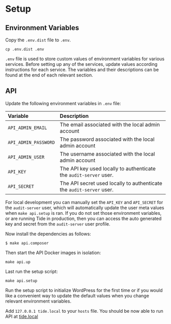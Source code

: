 # Setup

## Environment Variables

Copy the `.env.dist` file to `.env`.

```
cp .env.dist .env
```

`.env` file is used to store custom values of environment variables for various services. Before setting up any of the services, update values according instructions for each service. The variables and their descriptions can be found at the end of each relevant section.

## API

Update the following environment variables in `.env` file:

| Variable | Description |
| :--- | :--- |
| `API_ADMIN_EMAIL` | The email associated with the local admin account |
| `API_ADMIN_PASSWORD` | The password associated with the local admin account |
| `API_ADMIN_USER` | The username associated with the local admin account |
| `API_KEY` | The API key used locally to authenticate the `audit-server` user. |
| `API_SECRET` | The API secret used locally to authenticate the `audit-server` user. |

For local development you can manually set the `API_KEY` and `API_SECRET` for the 
`audit-server` user, which will automatically update the user meta values when 
`make api.setup` is ran. If you do not set those environment variables, or are 
running Tide in production, then you can access the auto generated key and secret 
from the `audit-server` user profile. 

Now install the dependencies as follows:

```
$ make api.composer
```

Then start the API Docker images in isolation:

```
make api.up
```

Last run the setup script:

```
make api.setup
```

Run the setup script to initialize WordPress for the first time or if you would 
like a convenient way to update the default values when you change relevant 
environment variables.

Add `127.0.0.1 tide.local` to your `hosts` file. You should be now able to run API at [tide.local](http://tide.local)


